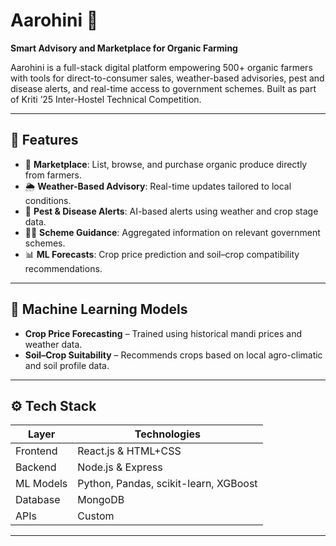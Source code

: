 # Aarohini 🌾
**Smart Advisory and Marketplace for Organic Farming**

Aarohini is a full-stack digital platform empowering 500+ organic farmers with tools for direct-to-consumer sales, weather-based advisories, pest and disease alerts, and real-time access to government schemes. Built as part of Kriti ’25 Inter-Hostel Technical Competition.


---

## 🚀 Features

- 🛒 **Marketplace**: List, browse, and purchase organic produce directly from farmers.
- 🌦️ **Weather-Based Advisory**: Real-time updates tailored to local conditions.
- 🐛 **Pest & Disease Alerts**: AI-based alerts using weather and crop stage data.
- 🧑‍🌾 **Scheme Guidance**: Aggregated information on relevant government schemes.
- 📊 **ML Forecasts**: Crop price prediction and soil–crop compatibility recommendations.

---

## 🧠 Machine Learning Models

- **Crop Price Forecasting** – Trained using historical mandi prices and weather data.
- **Soil–Crop Suitability** – Recommends crops based on local agro-climatic and soil profile data.

---

## ⚙️ Tech Stack

| Layer        | Technologies                          |
|--------------|----------------------------------------|
| Frontend     | React.js & HTML+CSS       |
| Backend      | Node.js & Express             |
| ML Models    | Python, Pandas, scikit-learn, XGBoost |
| Database     | MongoDB       |
| APIs         | Custom  |

---



